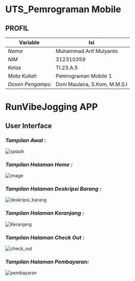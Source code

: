 # UTS_Pemrograman Mobile
## PROFIL
| Variable           |             Isi            |
| -------------------|----------------------------|
| *Nama*           |         Muhammad Arif Mulyanto      |
| *NIM*            |          312310359        |
| *Kelas*          |          TI.23.A.5         |
| *Mata Kuliah*    |     Pemrograman Mobile  1   |
| *Dosen Pengampu* | Doni Maulana,  S.Kom, M.M.S.I |

# RunVibeJogging APP

## User Interface

### ***Tampilan Awal  :***

![splash](https://github.com/user-attachments/assets/1197bf51-aa91-4a63-9de5-48388cbeb39b)

### ***Tampilan Halaman Home :***

![image](https://github.com/user-attachments/assets/c27fbe0e-af56-4f52-8597-ceec71a82d0f)

### ***Tampilan Halaman Deskripsi Barang :***

![deskripsi_barang](https://github.com/user-attachments/assets/09a56b0f-035a-4009-a666-446a31a72c88)

### ***Tampilan Halaman Keranjang :***

![Keranjang](https://github.com/user-attachments/assets/7ebb1ce8-bd9d-4ab0-bc77-d1464d4756ec)

### ***Tampilan Halaman Check Out :***

![check_out](https://github.com/user-attachments/assets/6e3bd591-b6d7-4d4a-a19c-ffc03b1e20c6)

### ***Tampilan Halaman Pembayaran:***
![pembayaran](https://github.com/user-attachments/assets/9321d40f-4f9a-4e1b-9b79-ce913087e062)




